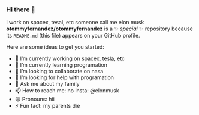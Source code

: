 ### Hi there 👋

 i work on spacex, tesal, etc someone call me elon musk 
**otommyfernandez/otommyfernandez** is a ✨ _special_ ✨ repository because its `README.md` (this file) appears on your GitHub profile.

Here are some ideas to get you started:

- 🔭 I’m currently working on spacex, tesla, etc
- 🌱 I’m currently learning programation 
- 👯 I’m looking to collaborate on nasa
- 🤔 I’m looking for help with programation
- 💬 Ask me about my family
- 📫 How to reach me: no  insta: @elonmusk
- 😄 Pronouns: hii
- ⚡ Fun fact: my parents die 

